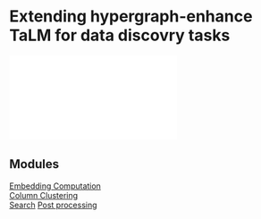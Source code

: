 # Extending hypergraph-enhance TaLM for data discovry tasks 
![pipeline](pipeline_illustration.pdf)
## Modules 
[Embedding Computation](embedding_computation/) <br>
[Column Clustering](clustering/y)<br>
[Search](search/)
[Post processing](post_processing/)
